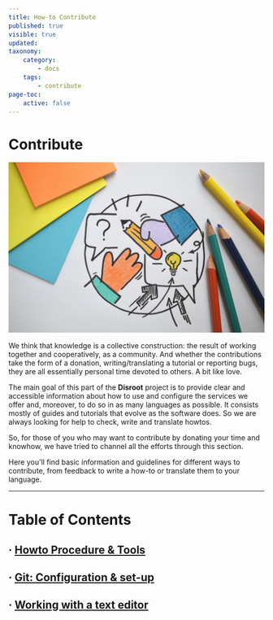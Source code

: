 ```yaml
---
title: How-to Contribute
published: true
visible: true
updated:
taxonomy:
    category:
        - docs
    tags:
        - contribute
page-toc:
    active: false
---
```


# Contribute

![](contribute.jpg)

We think that knowledge is a collective construction: the result of working together and cooperatively, as a community. And whether the contributions take the form of a donation, writing/translating a tutorial or reporting bugs, they are all essentially personal time devoted to others. A bit like love.

The main goal of this part of the **Disroot** project is to provide clear and accessible information about how to use and configure the services we offer and, moreover, to do so in as many languages as possible.
It consists mostly of guides and tutorials that evolve as the software does. So we are always looking for help to check, write and translate howtos.

So, for those of you who may want to contribute by donating your time and knowhow, we have tried to channel all the efforts through this section.

Here you'll find basic information and guidelines for different ways to contribute, from feedback to write a how-to or translate them to your language.

---

# Table of Contents

## · [Howto Procedure & Tools](procedure)
## · [Git: Configuration & set-up](git)
## · [Working with a text editor](git/editors)
